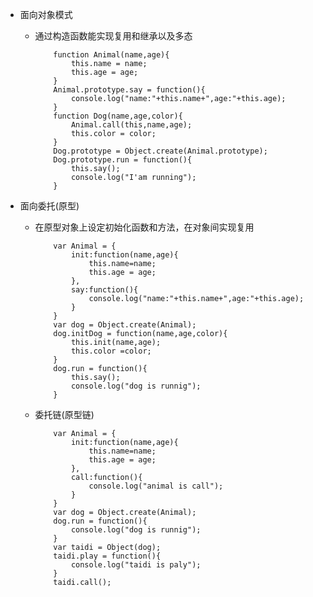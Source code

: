 + 面向对象模式
  + 通过构造函数能实现复用和继承以及多态

            function Animal(name,age){
                this.name = name;
                this.age = age;
            }
            Animal.prototype.say = function(){
                console.log("name:"+this.name+",age:"+this.age);
            }
            function Dog(name,age,color){
                Animal.call(this,name,age);
                this.color = color;
            }
            Dog.prototype = Object.create(Animal.prototype);
            Dog.prototype.run = function(){
                this.say();
                console.log("I'am running");
            }
+ 面向委托(原型)
  + 在原型对象上设定初始化函数和方法，在对象间实现复用  

            var Animal = {
                init:function(name,age){
                    this.name=name;
                    this.age = age;
                },
                say:function(){
                    console.log("name:"+this.name+",age:"+this.age);
                }
            }
            var dog = Object.create(Animal);
            dog.initDog = function(name,age,color){
                this.init(name,age);
                this.color =color;
            }
            dog.run = function(){
                this.say();
                console.log("dog is runnig");
            }
  + 委托链(原型链)

            var Animal = {
                init:function(name,age){
                    this.name=name;
                    this.age = age;
                },
                call:function(){
                    console.log("animal is call");
                }
            }
            var dog = Object.create(Animal);
            dog.run = function(){
                console.log("dog is runnig");
            }
            var taidi = Object(dog);
            taidi.play = function(){
                console.log("taidi is paly");
            }
            taidi.call();
